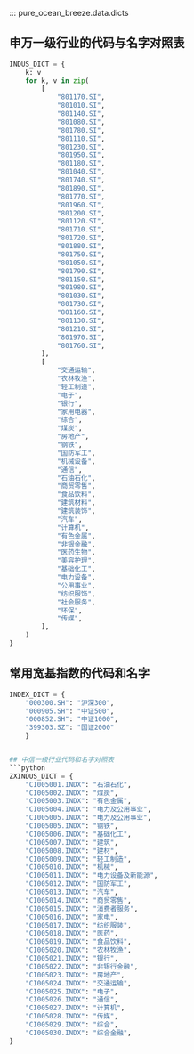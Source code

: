 ::: pure_ocean_breeze.data.dicts
## 申万一级行业的代码与名字对照表
```python
INDUS_DICT = {
    k: v
    for k, v in zip(
        [
            "801170.SI",
            "801010.SI",
            "801140.SI",
            "801080.SI",
            "801780.SI",
            "801110.SI",
            "801230.SI",
            "801950.SI",
            "801180.SI",
            "801040.SI",
            "801740.SI",
            "801890.SI",
            "801770.SI",
            "801960.SI",
            "801200.SI",
            "801120.SI",
            "801710.SI",
            "801720.SI",
            "801880.SI",
            "801750.SI",
            "801050.SI",
            "801790.SI",
            "801150.SI",
            "801980.SI",
            "801030.SI",
            "801730.SI",
            "801160.SI",
            "801130.SI",
            "801210.SI",
            "801970.SI",
            "801760.SI",
        ],
        [
            "交通运输",
            "农林牧渔",
            "轻工制造",
            "电子",
            "银行",
            "家用电器",
            "综合",
            "煤炭",
            "房地产",
            "钢铁",
            "国防军工",
            "机械设备",
            "通信",
            "石油石化",
            "商贸零售",
            "食品饮料",
            "建筑材料",
            "建筑装饰",
            "汽车",
            "计算机",
            "有色金属",
            "非银金融",
            "医药生物",
            "美容护理",
            "基础化工",
            "电力设备",
            "公用事业",
            "纺织服饰",
            "社会服务",
            "环保",
            "传媒",
        ],
    )
}
```

## 常用宽基指数的代码和名字
```python
INDEX_DICT = {
    "000300.SH": "沪深300", 
    "000905.SH": "中证500", 
    "000852.SH": "中证1000", 
    "399303.SZ": "国证2000"
    }


## 中信一级行业代码和名字对照表
```python
ZXINDUS_DICT = {
    "CI005001.INDX": "石油石化",
    "CI005002.INDX": "煤炭",
    "CI005003.INDX": "有色金属",
    "CI005004.INDX": "电力及公用事业",
    "CI005005.INDX": "电力及公用事业",
    "CI005005.INDX": "钢铁",
    "CI005006.INDX": "基础化工",
    "CI005007.INDX": "建筑",
    "CI005008.INDX": "建材",
    "CI005009.INDX": "轻工制造",
    "CI005010.INDX": "机械",
    "CI005011.INDX": "电力设备及新能源",
    "CI005012.INDX": "国防军工",
    "CI005013.INDX": "汽车",
    "CI005014.INDX": "商贸零售",
    "CI005015.INDX": "消费者服务",
    "CI005016.INDX": "家电",
    "CI005017.INDX": "纺织服装",
    "CI005018.INDX": "医药",
    "CI005019.INDX": "食品饮料",
    "CI005020.INDX": "农林牧渔",
    "CI005021.INDX": "银行",
    "CI005022.INDX": "非银行金融",
    "CI005023.INDX": "房地产",
    "CI005024.INDX": "交通运输",
    "CI005025.INDX": "电子",
    "CI005026.INDX": "通信",
    "CI005027.INDX": "计算机",
    "CI005028.INDX": "传媒",
    "CI005029.INDX": "综合",
    "CI005030.INDX": "综合金融",
}
```
```
